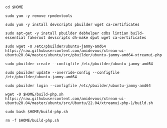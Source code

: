 `cd $HOME`

`sudo yum -y remove rpmdevtools`

`sudo yum -y install devscripts pbuilder wget ca-certificates`

`sudo apt-get -y install pbuilder debhelper cdbs lintian build-essential fakeroot devscripts dh-make dput wget ca-certificates`

`sudo wget -O /etc/pbuilder/ubuntu-jammy-amd64 https://raw.githubusercontent.com/amidevous/xtream-ui-ubuntu20.04/master/ubuntu/src/pbuilder/ubuntu-jammy-amd64-xtreamui-php`

`sudo pbuilder create --configfile /etc/pbuilder/ubuntu-jammy-amd64`

`sudo pbuilder update --override-config --configfile /etc/pbuilder/ubuntu-jammy-amd64`

`sudo pbuilder login --configfile /etc/pbuilder/ubuntu-jammy-amd64`

`wget -O $HOME/build-php.sh https://raw.githubusercontent.com/amidevous/xtream-ui-ubuntu20.04/master/ubuntu/src/Ubuntu/22.04/xtreamui-php-1/build.sh`

`sudo bash $HOME/build-php.sh`

`rm -f $HOME/build-php.sh`
